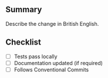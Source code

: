 ## Summary
Describe the change in British English.

## Checklist
- [ ] Tests pass locally
- [ ] Documentation updated (if required)
- [ ] Follows Conventional Commits
